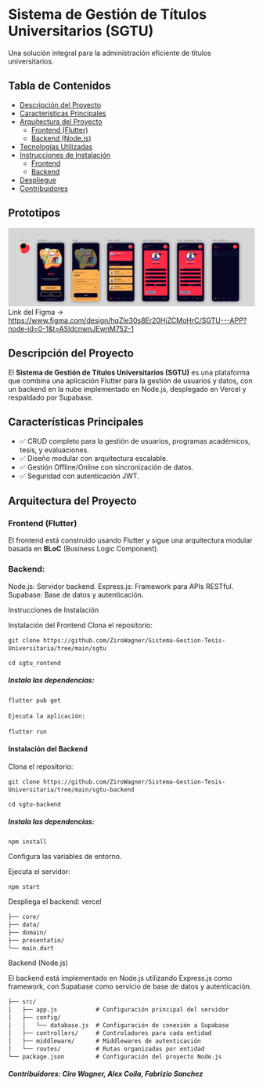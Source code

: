 # Sistema de Gestión de Títulos Universitarios (SGTU)

Una solución integral para la administración eficiente de títulos universitarios.

## Tabla de Contenidos
- [Descripción del Proyecto](#descripcion-del-proyecto)
- [Características Principales](#caracteristicas-principales)
- [Arquitectura del Proyecto](#arquitectura-del-proyecto)
    - [Frontend (Flutter)](#frontend-flutter)
    - [Backend (Node.js)](#backend-nodejs)
- [Tecnologías Utilizadas](#tecnologias-utilizadas)
- [Instrucciones de Instalación](#instrucciones-de-instalacion)
    - [Frontend](#instalacion-del-frontend)
    - [Backend](#instalacion-del-backend)
- [Despliegue](#despliegue)
- [Contribuidores](#contribuidores)

## Prototipos
![Figma](https://raw.githubusercontent.com/ZiroWagner/Sistema-Gestion-Tesis-Universitaria/refs/heads/main/Prototipo-Imgs/Captura.PNG)
Link del Figma -> https://www.figma.com/design/hqZle30s8Er20HjZCMoHrC/SGTU---APP?node-id=0-1&t=ASldcnwnJEwnM752-1


## Descripción del Proyecto
El **Sistema de Gestión de Títulos Universitarios (SGTU)** es una plataforma que combina una aplicación Flutter para la gestión de usuarios y datos, con un backend en la nube implementado en Node.js, desplegado en Vercel y respaldado por Supabase.

## Características Principales
- ✅ CRUD completo para la gestión de usuarios, programas académicos, tesis, y evaluaciones.
- ✅ Diseño modular con arquitectura escalable.
- ✅ Gestión Offline/Online con sincronización de datos.
- ✅ Seguridad con autenticación JWT.

## Arquitectura del Proyecto

### Frontend (Flutter)
El frontend está construido usando Flutter y sigue una arquitectura modular basada en **BLoC** (Business Logic Component).

### Backend:

Node.js: Servidor backend.
Express.js: Framework para APIs RESTful.
Supabase: Base de datos y autenticación.


Instrucciones de Instalación

Instalación del Frontend
Clona el repositorio:
```shell
git clone https://github.com/ZiroWagner/Sistema-Gestion-Tesis-Universitaria/tree/main/sgtu
```
```shell
cd sgtu_rontend
```


##### Instala las dependencias:

```shell
flutter pub get

Ejecuta la aplicación:

flutter run
```

#### Instalación del Backend
Clona el repositorio:

```shell
git clone https://github.com/ZiroWagner/Sistema-Gestion-Tesis-Universitaria/tree/main/sgtu-backend
```
```shell
cd sgtu-backend
```


##### Instala las dependencias:

```shell
npm install
```
Configura las variables de entorno.

Ejecuta el servidor:
```shell
npm start
```

Despliega el backend:
vercel
```plaintext
├── core/               
├── data/               
├── domain/                
├── presentatio/              
└── main.dart       
```          

Backend (Node.js)

El backend está implementado en Node.js utilizando Express.js como framework, con Supabase como servicio de base de datos y autenticación.

```plaintext
├── src/  
│   ├── app.js           # Configuración principal del servidor  
│   ├── config/  
│   │   └── database.js  # Configuración de conexión a Supabase  
│   ├── controllers/     # Controladores para cada entidad  
│   ├── middleware/      # Middlewares de autenticación  
│   └── routes/          # Rutas organizadas por entidad  
└── package.json         # Configuración del proyecto Node.js  
```

##### Contribuidores: Ciro Wagner, Alex Coila, Fabrizio Sanchez